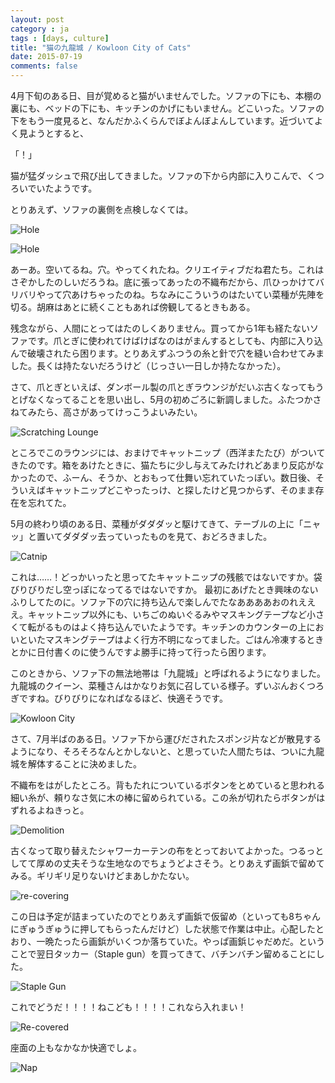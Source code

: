 ```yaml
---
layout: post
category : ja
tags : [days, culture]
title: "猫の九龍城 / Kowloon City of Cats"
date: 2015-07-19
comments: false
---
```


4月下旬のある日、目が覚めると猫がいませんでした。ソファの下にも、本棚の裏にも、ベッドの下にも、キッチンのかげにもいません。どこいった。ソファの下をもう一度見ると、なんだかふくらんでぼよんぼよんしています。近づいてよく見ようとすると、

「！」

猫が猛ダッシュで飛び出してきました。ソファの下から内部に入りこんで、くつろいでいたようです。

とりあえず、ソファの裏側を点検しなくては。

![Hole](https://lh3.googleusercontent.com/fKcOrbzXfXSCp-ap0OGUCPSwf2CeyTd93zqgoWJ1tnjY=w1600-h1066-no)

![Hole](https://lh3.googleusercontent.com/tCHHeRuBx-0anUFqAXDwB5ZwK4H1rAPClRb8pffuhJ8u=w1600-h1066-no)

あーあ。空いてるね。穴。やってくれたね。クリエイティブだね君たち。これはさぞかしたのしいだろうね。底に張ってあったの不織布だから、爪ひっかけてバリバリやって穴あけちゃったのね。ちなみにこういうのはたいてい菜種が先陣を切る。胡麻はあとに続くこともあれば傍観してるときもある。

残念ながら、人間にとってはたのしくありません。買ってから1年も経たないソファです。爪とぎに使われてけばけばなのはがまんするとしても、内部に入り込んで破壊されたら困ります。とりあえずふつうの糸と針で穴を縫い合わせてみました。長くは持たないだろうけど（じっさい一日しか持たなかった）。

さて、爪とぎといえば、ダンボール製の爪とぎラウンジがだいぶ古くなってもうとげなくなってることを思い出し、5月の初めごろに新調しました。ふたつかさねてみたら、高さがあってけっこうよいみたい。

![Scratching Lounge](https://lh3.googleusercontent.com/kORQP2aOZP1migqT_yVL_b7qrSp2SE8ZlmKwoqMLuFBP=w988-h1482-no)

ところでこのラウンジには、おまけでキャットニップ（西洋またたび）がついてきたのです。箱をあけたときに、猫たちに少し与えてみたけれどあまり反応がなかったので、ふーん、そうか、とおもって仕舞い忘れていたっぽい。数日後、そういえばキャットニップどこやったっけ、と探したけど見つからず、そのまま存在を忘れてた。

5月の終わり頃のある日、菜種がダダダッと駆けてきて、テーブルの上に「ニャッ」と置いてダダダッ去っていったものを見て、おどろきました。

![Catnip](https://lh3.googleusercontent.com/Qmh5DUN_gOIZY8wvCxzMn93t6eCqO2kIvWAoELDzm-uk=w1600-h1066-no)

これは……！どっかいったと思ってたキャットニップの残骸ではないですか。袋びりびりだし空っぽになってるではないですか。
最初にあげたとき興味のないふりしてたのに。ソファ下の穴に持ち込んで楽しんでたなああああおのれえええ。キャットニップ以外にも、いちごのぬいぐるみやマスキングテープなど小さくて転がるものはよく持ち込んでいたようです。キッチンのカウンターの上においといたマスキングテープはよく行方不明になってました。ごはん冷凍するときとかに日付書くのに使うんですよ勝手に持って行ったら困ります。

このときから、ソファ下の無法地帯は「九龍城」と呼ばれるようになりました。九龍城のクイーン、菜種さんはかなりお気に召している様子。ずいぶんおくつろぎですね。びりびりになればなるほど、快適そうです。

![Kowloon City](https://lh3.googleusercontent.com/bH6FdJwe1BfxuSuzXKH7uVhofLzVbQfZ2l4pJnzXLtWa=w1600-h1066-no)

さて、7月半ばのある日。ソファ下から運びだされたスポンジ片などが散見するようになり、そろそろなんとかしないと、と思っていた人間たちは、ついに九龍城を解体することに決めました。

不織布をはがしたところ。背もたれについているボタンをとめていると思われる細い糸が、頼りなさ気に木の棒に留められている。この糸が切れたらボタンがはずれるよねきっと。

![Demolition](https://lh3.googleusercontent.com/kLzQhX9X4tyI9moz_Hum8eYvK_TAnm1IKW1tT-oW1tC_=w1600-h1066-no)

古くなって取り替えたシャワーカーテンの布をとっておいてよかった。つるっとしてて厚めの丈夫そうな生地なのでちょうどよさそう。とりあえず画鋲で留めてみる。ギリギリ足りないけどまあしかたない。

![re-covering](https://lh3.googleusercontent.com/t7XbajSZvDRXZkfm75gN7cX_B2mzSharfo3hrhwWq0Yp=w1600-h1066-no)

この日は予定が詰まっていたのでとりあえず画鋲で仮留め（といっても8ちゃんにぎゅうぎゅうに押してもらったんだけど）した状態で作業は中止。心配したとおり、一晩たったら画鋲がいくつか落ちていた。やっぱ画鋲じゃだめだ。ということで翌日タッカー（Staple gun）を買ってきて、バチンバチン留めることにした。

![Staple Gun](https://lh3.googleusercontent.com/3IZDkxtW5Lyr3VAAoTfqBYHtGW5LBDIH9XZQtRIkktCA=w1600-h1066-no)

これでどうだ！！！！ねこども！！！！これなら入れまい！

![Re-covered](https://lh3.googleusercontent.com/p0S5qDHlnShEdECb6dzDkoQzeSQNdsW3zXMP3JZRqtwV=w1600-h1066-no)

座面の上もなかなか快適でしょ。

![Nap](https://lh3.googleusercontent.com/SzS4TD3o3JFMCyzkHBRw7SI4VaXygWxRe7oWlER0x01n=w1600-h1066-no)



